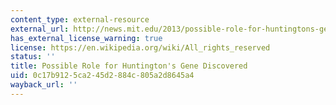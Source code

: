 ```yaml
---
content_type: external-resource
external_url: http://news.mit.edu/2013/possible-role-for-huntingtons-gene-discovered-0116
has_external_license_warning: true
license: https://en.wikipedia.org/wiki/All_rights_reserved
status: ''
title: Possible Role for Huntington's Gene Discovered
uid: 0c17b912-5ca2-45d2-884c-805a2d8645a4
wayback_url: ''
---
```

